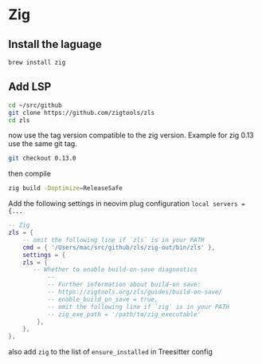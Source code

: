 # Zig

## Install the laguage

`brew install zig`

## Add LSP 

```sh
cd ~/src/github
git clone https://github.com/zigtools/zls
cd zls
```

now use the tag version compatible to the zig version.
Example for zig 0.13 use the same git tag.

```sh
git checkout 0.13.0
```

then compile

```sh
zig build -Doptimize=ReleaseSafe
```

Add the following settings in neovim plug configuration `local servers = {...`

```lua
-- Zig
zls = {
    -- omit the following line if `zls` is in your PATH
    cmd = { '/Users/mac/src/github/zls/zig-out/bin/zls' },
    settings = {
	zls = {
	   -- Whether to enable build-on-save diagnostics
           --
           -- Further information about build-on save:
           -- https://zigtools.org/zls/guides/build-on-save/
           -- enable_build_on_save = true,
           -- omit the following line if `zig` is in your PATH
           -- zig_exe_path = '/path/to/zig_executable'
        },
    },
},
```

also add `zig` to the list of `ensure_installed` in Treesitter config

